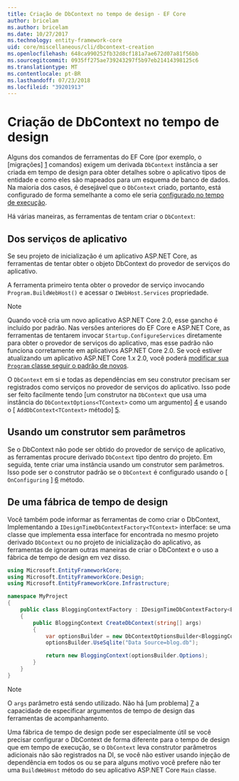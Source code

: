 ```yaml
---
title: Criação de DbContext no tempo de design - EF Core
author: bricelam
ms.author: bricelam
ms.date: 10/27/2017
ms.technology: entity-framework-core
uid: core/miscellaneous/cli/dbcontext-creation
ms.openlocfilehash: 648ca990252fb32d8cf181a7ae672d07a81f56bb
ms.sourcegitcommit: 0935ff275ae739243297f5b97eb21414398125c6
ms.translationtype: MT
ms.contentlocale: pt-BR
ms.lasthandoff: 07/23/2018
ms.locfileid: "39201913"
---
```

<a name="design-time-dbcontext-creation"></a>Criação de DbContext no tempo de design
==============================
Alguns dos comandos de ferramentas do EF Core (por exemplo, o [migrações] [ 1] comandos) exigem um derivada `DbContext` instância a ser criada em tempo de design para obter detalhes sobre o aplicativo tipos de entidade e como eles são mapeados para um esquema de banco de dados. Na maioria dos casos, é desejável que o `DbContext` criado, portanto, está configurado de forma semelhante a como ele seria [configurado no tempo de execução][2].

Há várias maneiras, as ferramentas de tentam criar o `DbContext`:

<a name="from-application-services"></a>Dos serviços de aplicativo
-------------------------
Se seu projeto de inicialização é um aplicativo ASP.NET Core, as ferramentas de tentar obter o objeto DbContext do provedor de serviços do aplicativo.

A ferramenta primeiro tenta obter o provedor de serviço invocando `Program.BuildWebHost()` e acessar o `IWebHost.Services` propriedade.

> [!NOTE]
> Quando você cria um novo aplicativo ASP.NET Core 2.0, esse gancho é incluído por padrão. Nas versões anteriores do EF Core e ASP.NET Core, as ferramentas de tentarem invocar `Startup.ConfigureServices` diretamente para obter o provedor de serviços do aplicativo, mas esse padrão não funciona corretamente em aplicativos ASP.NET Core 2.0. Se você estiver atualizando um aplicativo ASP.NET Core 1.x 2.0, você poderá [modificar sua `Program` classe seguir o padrão de novos][3].

O `DbContext` em si e todas as dependências em seu construtor precisam ser registrados como serviços no provedor de serviços do aplicativo. Isso pode ser feito facilmente tendo [um construtor na `DbContext` que usa uma instância do `DbContextOptions<TContext>` como um argumento] [ 4] e usando o [ `AddDbContext<TContext>` método] [5].

<a name="using-a-constructor-with-no-parameters"></a>Usando um construtor sem parâmetros
--------------------------------------
Se o DbContext não pode ser obtido do provedor de serviço de aplicativo, as ferramentas procure derivado `DbContext` tipo dentro do projeto. Em seguida, tente criar uma instância usando um construtor sem parâmetros. Isso pode ser o construtor padrão se o `DbContext` é configurado usando o [ `OnConfiguring` ] [ 6] método.

<a name="from-a-design-time-factory"></a>De uma fábrica de tempo de design
--------------------------
Você também pode informar as ferramentas de como criar o DbContext, Implementando a `IDesignTimeDbContextFactory<TContext>` interface: se uma classe que implementa essa interface for encontrada no mesmo projeto derivado `DbContext` ou no projeto de inicialização do aplicativo, as ferramentas de ignoram outras maneiras de criar o DbContext e o uso a fábrica de tempo de design em vez disso.

``` csharp
using Microsoft.EntityFrameworkCore;
using Microsoft.EntityFrameworkCore.Design;
using Microsoft.EntityFrameworkCore.Infrastructure;

namespace MyProject
{
    public class BloggingContextFactory : IDesignTimeDbContextFactory<BloggingContext>
    {
        public BloggingContext CreateDbContext(string[] args)
        {
            var optionsBuilder = new DbContextOptionsBuilder<BloggingContext>();
            optionsBuilder.UseSqlite("Data Source=blog.db");

            return new BloggingContext(optionsBuilder.Options);
        }
    }
}
```

> [!NOTE]
> O `args` parâmetro está sendo utilizado. Não há [um problema] [ 7] a capacidade de especificar argumentos de tempo de design das ferramentas de acompanhamento.

Uma fábrica de tempo de design pode ser especialmente útil se você precisar configurar o DbContext de forma diferente para o tempo de design que em tempo de execução, se o `DbContext` leva construtor parâmetros adicionais não são registrados na DI, se você não estiver usando injeção de dependência em todos os ou se para alguns motivo você prefere não ter uma `BuildWebHost` método do seu aplicativo ASP.NET Core `Main` classe.

  [1]: xref:core/managing-schemas/migrations/index
  [2]: xref:core/miscellaneous/configuring-dbcontext
  [3]: https://docs.microsoft.com/aspnet/core/migration/1x-to-2x/#update-main-method-in-programcs
  [4]: xref:core/miscellaneous/configuring-dbcontext#constructor-argument
  [5]: xref:core/miscellaneous/configuring-dbcontext#using-dbcontext-with-dependency-injection
  [6]: xref:core/miscellaneous/configuring-dbcontext#onconfiguring
  [7]: https://github.com/aspnet/EntityFrameworkCore/issues/8332
